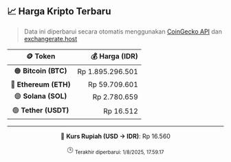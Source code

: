 

<!-- HARGA_KRIPTO -->
## 📈 Harga Kripto Terbaru

> Data ini diperbarui secara otomatis menggunakan [CoinGecko API](https://www.coingecko.com/) dan [exchangerate.host](https://exchangerate.host/)

<div align="center">

| 🪙 Token | 💰 Harga (IDR) |
|:------:|---------------:|
| 🟠 **Bitcoin (BTC)**   | Rp 1.895.296.501 |
| 🔵 **Ethereum (ETH)**  | Rp 59.709.601 |
| 🟣 **Solana (SOL)**    | Rp 2.780.659 |
| 🟢 **Tether (USDT)**   | Rp 16.512 |

---

💱 **Kurs Rupiah (USD → IDR)**: Rp 16.560

🕒 <sub>Terakhir diperbarui: 1/8/2025, 17.59.17</sub>

</div>
<!-- /HARGA_KRIPTO -->
